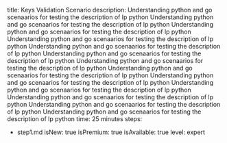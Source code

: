 title: Keys Validation Scenario
description: Understanding python and go scenaarios for testing the description of lp python Understanding python and go scenaarios for testing the description of lp python Understanding python and go scenaarios for testing the description of lp python Understanding python and go scenaarios for testing the description of lp python Understanding python and go scenaarios for testing the description of lp python Understanding python and go scenaarios for testing the description of lp python Understanding python and go scenaarios for testing the description of lp python Understanding python and go scenaarios for testing the description of lp python Understanding python and go scenaarios for testing the description of lp python Understanding python and go scenaarios for testing the description of lp python Understanding python and go scenaarios for testing the description of lp python Understanding python and go scenaarios for testing the description of lp python Understanding python and go scenaarios for testing the description of lp python 
time: 25 minutes
steps:
  - step1.md
isNew: true
isPremium: true
isAvailable: true
level: expert
